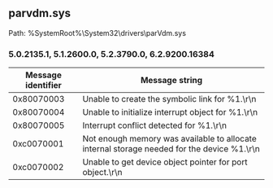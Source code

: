 ## parvdm.sys

Path: %SystemRoot%\System32\drivers\parVdm.sys

### 5.0.2135.1, 5.1.2600.0, 5.2.3790.0, 6.2.9200.16384

Message identifier | Message string
--- | ---
0x80070003 | Unable to create the symbolic link for %1.\r\n
0x80070004 | Unable to initialize interrupt object for %1.\r\n
0x80070005 | Interrupt conflict detected for %1.\r\n
0xc0070001 | Not enough memory was available to allocate internal storage needed for the device %1.\r\n
0xc0070002 | Unable to get device object pointer for port object.\r\n
